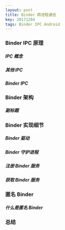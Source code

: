 ```yaml
---
layout: post
title: Binder 跨进程通信
key: 20171204
tags: Binder IPC Android
---
```


### <i class="fa fa-rebel fa-1x" aria-hidden="true"></i>  Binder IPC 原理
##### <i class="fa fa-star" aria-hidden="true"></i> IPC 概念
##### <i class="fa fa-star" aria-hidden="true"></i> 其他 IPC
##### <i class="fa fa-star" aria-hidden="true"></i> Binder IPC
### <i class="fa fa-rebel fa-1x" aria-hidden="true"></i>  Binder 架构
##### <i class="fa fa-star" aria-hidden="true"></i> 副标题
### <i class="fa fa-rebel fa-1x" aria-hidden="true"></i> Binder 实现细节
##### <i class="fa fa-star" aria-hidden="true"></i> Binder 驱动
##### <i class="fa fa-star" aria-hidden="true"></i> Binder 守护进程
##### <i class="fa fa-star" aria-hidden="true"></i> 注册 Binder 服务
##### <i class="fa fa-star" aria-hidden="true"></i> 获取 Binder 服务
### <i class="fa fa-rebel fa-1x" aria-hidden="true"></i> 匿名 Binder
##### <i class="fa fa-star" aria-hidden="true"></i> 什么是匿名 Binder
### <i class="fa fa-rebel fa-1x" aria-hidden="true"></i> 总结

